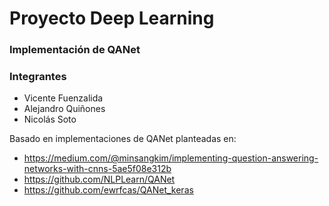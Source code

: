 # Proyecto Deep Learning

### Implementación de QANet

### Integrantes

*   Vicente Fuenzalida
*   Alejandro Quiñones
*   Nicolás Soto

Basado en implementaciones de QANet planteadas en:
*  https://medium.com/@minsangkim/implementing-question-answering-networks-with-cnns-5ae5f08e312b
*  https://github.com/NLPLearn/QANet
*  https://github.com/ewrfcas/QANet_keras 